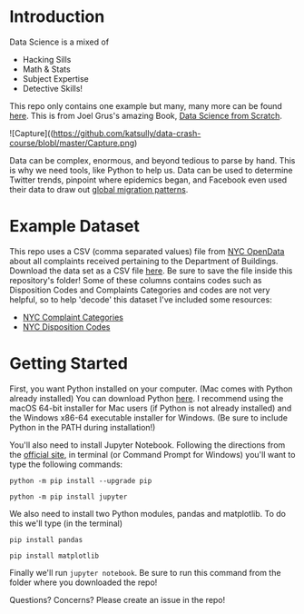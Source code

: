 # Introduction

Data Science is a mixed of 

- Hacking Sills
- Math & Stats
- Subject Expertise
- Detective Skills!

This repo only contains one example but many, many more can be found [here](https://github.com/joelgrus/data-science-from-scratch). This is from Joel Grus's amazing Book, <u>Data Science from Scratch</u>.



![Capture]((https://github.com/katsully/data-crash-course/blobl/master/Capture.png)

Data can be complex, enormous, and beyond tedious to parse by hand. This is why we need tools, like Python to help us. Data can be used to determine Twitter trends, pinpoint where epidemics began, and Facebook even used their data to draw out [global migration patterns](https://www.facebook.com/notes/facebook-data-science/coordinated-migration/10151930946453859/).

# Example Dataset

This repo uses a CSV (comma separated values) file from [NYC OpenData](https://opendata.cityofnewyork.us/data/) about all complaints received pertaining to the Department of Buildings. Download the data set as a CSV file [here](https://data.cityofnewyork.us/Housing-Development/DOB-Complaints-Received/eabe-havv). Be sure to save the file inside this repository's folder! Some of these columns contains codes such as Disposition Codes and Complaints Categories and codes are not very helpful, so to help 'decode' this dataset I've included some resources:

- [NYC Complaint Categories](https://www1.nyc.gov/assets/buildings/pdf/complaint_category.pdf) 
- [NYC Disposition Codes](https://www1.nyc.gov/assets/buildings/pdf/bis_complaint_disposition_codes.pdf)

# Getting Started

First, you want Python installed on your computer. (Mac comes with Python already installed) You can download Python [here](https://www.python.org/downloads/release/python-375/). I recommend using the macOS 64-bit installer for Mac users (if Python is not already installed) and the Windows x86-64 executable installer for Windows. (Be sure to include Python in the PATH during installation!)

You'll also need to install Jupyter Notebook. Following the directions from the [official site](https://jupyter.org/install), in terminal (or Command Prompt for Windows) you'll want to type the following commands:

`python -m pip install --upgrade pip`

`python -m pip install jupyter`

We also need to install two Python modules, pandas and matplotlib. To do this we'll type (in the terminal)

`pip install pandas`

`pip install matplotlib`

Finally we'll run `jupyter notebook`. Be sure to run this command from the folder where you downloaded the repo!



Questions? Concerns? Please create an issue in the repo!